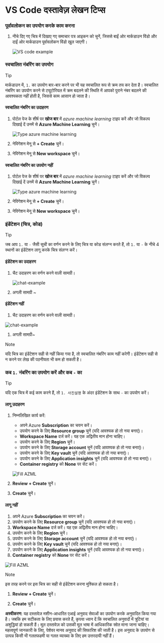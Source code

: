 # VS Code दस्तावेज़ लेखन टिप्स

### पूर्वावलोकन का उपयोग करके काम करना

1. नीचे दिए गए चित्र में दिखाए गए समाचार पत्र आइकन को चुनें, जिससे बाईं ओर मार्कडाउन विंडो और दाईं ओर मार्कडाउन पूर्वावलोकन विंडो खुल जाएगी।

    ![VS code example](../../../../translated_images/vscode-example1.357b81c8f99d1950faa262c6b6f4b3869059e027c5b0bf19c15c3548693dc4f6.hi.png)

### स्वचालित नंबरिंग का उपयोग

> [!TIP]
> मार्कडाउन में, `1.` का उपयोग बार-बार करने पर भी यह स्वचालित रूप से क्रम तय कर देता है। स्वचालित नंबरिंग का उपयोग करने से ट्यूटोरियल में क्रम बदलने की स्थिति में आपको पुराने नंबर बदलने की आवश्यकता नहीं होती है, जिससे काम आसान हो जाता है।
>

#### स्वचालित नंबरिंग का उदाहरण

1. पोर्टल पेज के शीर्ष पर **खोज बार** में *azure machine learning* टाइप करें और जो विकल्प दिखाई दें उनमें से **Azure Machine Learning** चुनें।

    ![Type azure machine learning](../../../../translated_images/01-01-type-azml.b2d216feb6a2bf6ffe46558d5ebbcde345768758f473502e1088b375f471ef42.hi.png)

1. नेविगेशन मेनू से **+ Create** चुनें।

1. नेविगेशन मेनू से **New workspace** चुनें।

#### स्वचालित नंबरिंग का उपयोग नहीं

1. पोर्टल पेज के शीर्ष पर **खोज बार** में *azure machine learning* टाइप करें और जो विकल्प दिखाई दें उनमें से **Azure Machine Learning** चुनें।

    ![Type azure machine learning](../../../../translated_images/01-01-type-azml.b2d216feb6a2bf6ffe46558d5ebbcde345768758f473502e1088b375f471ef42.hi.png)

2. नेविगेशन मेनू से **+ Create** चुनें।

3. नेविगेशन मेनू से **New workspace** चुनें।

### इंडेंटेशन (चित्र, कोड)

> [!TIP]
> जब आप `1.` या `-` जैसी सूची का वर्णन करने के लिए चित्र या कोड संलग्न करते हैं, तो `1.` या `-` के नीचे 4 स्थानों का इंडेंटेशन लागू करके चित्र संलग्न करें।
>

#### इंडेंटेशन का उदाहरण

1. चैट उदाहरण का वर्णन करने वाली सामग्री।

    ![chat-example](../../../../translated_images/chat-example.9aa9ddd98f2d12dae0a586fd65da32f1985f9bfb8ab7b6f4014bf1f80f8d7e68.hi.png)

1. अगली सामग्री ~

#### इंडेंटेशन नहीं

1. चैट उदाहरण का वर्णन करने वाली सामग्री।

![chat-example](../../../../translated_images/chat-example.9aa9ddd98f2d12dae0a586fd65da32f1985f9bfb8ab7b6f4014bf1f80f8d7e68.hi.png)

1. अगली सामग्री~

> [!NOTE]
> यदि चित्र का इंडेंटेशन सही से नहीं किया गया है, तो स्वचालित नंबरिंग काम नहीं करेगी। इंडेंटेशन सही से न करने पर लेख की पठनीयता भी कम हो सकती है।

### कब `1.` नंबरिंग का उपयोग करें और कब `-` का

> [!TIP]
> यदि एक चित्र में कई काम करने हैं, तो `1. 사진설명` के अंदर इंडेंटेशन के साथ `-` का उपयोग करें।
>

#### लागू उदाहरण

1. निम्नलिखित कार्य करें:

    - अपने Azure **Subscription** का चयन करें।
    - उपयोग करने के लिए **Resource group** चुनें (यदि आवश्यक हो तो नया बनाएं)।
    - **Workspace Name** दर्ज करें। यह एक अद्वितीय मान होना चाहिए।
    - उपयोग करने के लिए **Region** चुनें।
    - उपयोग करने के लिए **Storage account** चुनें (यदि आवश्यक हो तो नया बनाएं)।
    - उपयोग करने के लिए **Key vault** चुनें (यदि आवश्यक हो तो नया बनाएं)।
    - उपयोग करने के लिए **Application insights** चुनें (यदि आवश्यक हो तो नया बनाएं)।
    - **Container registry** को **None** पर सेट करें।

    ![Fill AZML](../../../../translated_images/01-03-fill-azml.2e9aba0464f599d3f07db1144557458436afd7aa12592d2e84c59335c2de7cb9.hi.png)

1. **Review + Create** चुनें।

1. **Create** चुनें।

#### लागू नहीं

1. अपने Azure **Subscription** का चयन करें।
1. उपयोग करने के लिए **Resource group** चुनें (यदि आवश्यक हो तो नया बनाएं)।
1. **Workspace Name** दर्ज करें। यह एक अद्वितीय मान होना चाहिए।
1. उपयोग करने के लिए **Region** चुनें।
1. उपयोग करने के लिए **Storage account** चुनें (यदि आवश्यक हो तो नया बनाएं)।
1. उपयोग करने के लिए **Key vault** चुनें (यदि आवश्यक हो तो नया बनाएं)।
1. उपयोग करने के लिए **Application insights** चुनें (यदि आवश्यक हो तो नया बनाएं)।
1. **Container registry** को **None** पर सेट करें।

![Fill AZML](../../../../translated_images/01-03-fill-azml.2e9aba0464f599d3f07db1144557458436afd7aa12592d2e84c59335c2de7cb9.hi.png)

> [!NOTE]
> इस तरह करने पर इस चित्र का सही से इंडेंटेशन करना मुश्किल हो सकता है।

1. **Review + Create** चुनें।

1. **Create** चुनें।

**अस्वीकरण**:
यह दस्तावेज़ मशीन-आधारित एआई अनुवाद सेवाओं का उपयोग करके अनुवादित किया गया है। जबकि हम सटीकता के लिए प्रयास करते हैं, कृपया ध्यान दें कि स्वचालित अनुवादों में त्रुटियां या अशुद्धियां हो सकती हैं। मूल दस्तावेज़ को उसकी मूल भाषा में आधिकारिक स्रोत माना जाना चाहिए। महत्वपूर्ण जानकारी के लिए, पेशेवर मानव अनुवाद की सिफारिश की जाती है। इस अनुवाद के उपयोग से उत्पन्न किसी भी गलतफहमी या गलत व्याख्या के लिए हम उत्तरदायी नहीं हैं।